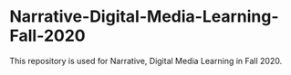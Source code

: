 # Narrative-Digital-Media-Learning-Fall-2020

This repository is used for Narrative, Digital Media Learning in Fall 2020.
